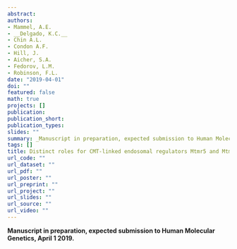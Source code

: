```yaml
---
abstract: 
authors:
- Mammel, A.E.
- __Delgado, K.C.__
- Chin A.L.
- Condon A.F.
- Hill, J.
- Aicher, S.A.
- Fedorov, L.M.
- Robinson, F.L.
date: "2019-04-01"
doi: ""
featured: false
math: true
projects: []
publication:
publication_short:
publication_types:
slides: ""
summary: _Manuscript in preparation, expected submission to Human Molecular Genetics, April 1 2019._
tags: []
title: Distinct roles for CMT-linked endosomal regulators Mtmr5 and Mtmr13 in the peripheral nervous system.
url_code: ""
url_dataset: ""
url_pdf: ""
url_poster: ""
url_preprint: ""
url_project: ""
url_slides: ""
url_source: ""
url_video: ""
---
```


__Manuscript in preparation, expected submission to Human Molecular Genetics, April 1 2019.__
